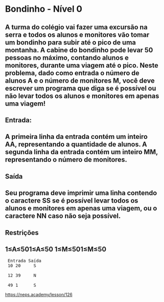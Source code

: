 # Bondinho - Nível 0
## A turma do colégio vai fazer uma excursão na serra e todos os alunos e monitores vão tomar um bondinho para subir até o pico de uma montanha. A cabine do bondinho pode levar 50 pessoas no máximo, contando alunos e monitores, durante uma viagem até o pico. Neste problema, dado como entrada o número de alunos A e o número de monitores M, você deve escrever um programa que diga se é possível ou não levar todos os alunos e monitores em apenas uma viagem!

## Entrada: 
## A primeira linha da entrada contém um inteiro AA, representando a quantidade de alunos. A segunda linha da entrada contém um inteiro MM, representando o número de monitores.

## Saída 
## Seu programa deve imprimir uma linha contendo o caractere SS se é possível levar todos os alunos e monitores em apenas uma viagem, ou o caractere NN caso não seja possível.

## Restrições 
## 1≤A≤501≤A≤50 1≤M≤501≤M≤50
<pre>
 Entrada Saída 
 10 20     S

 12 39     N

 49 1      S
</pre>

https://neps.academy/lesson/126
